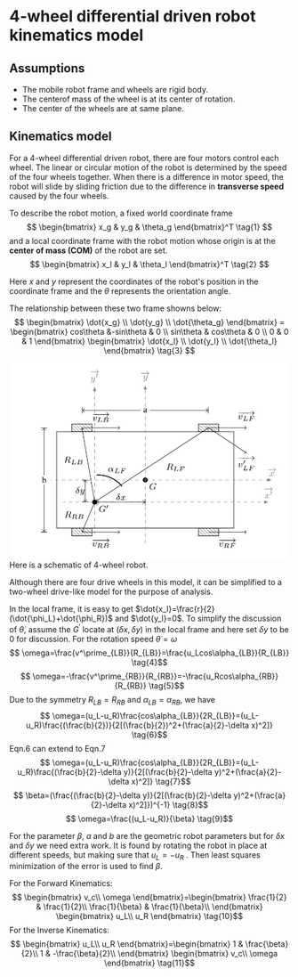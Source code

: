 # 4-wheel differential driven robot kinematics model
## Assumptions
- The mobile robot frame and wheels are rigid body. 
- The centerof mass of the wheel is at its center of rotation.
- The center of the wheels are at same plane.

## Kinematics model
For a 4-wheel differential driven robot, there are four motors control each wheel. The linear or circular motion of the robot is determined by the speed of the four wheels together. When there is a difference in motor speed, the robot will slide by sliding friction due to the difference in **transverse speed** caused by the four wheels.

To describe the robot motion, a fixed world coordinate frame 
$$ \begin{bmatrix} x_g & y_g & \theta_g \end{bmatrix}^T \tag{1} $$
and a local coordinate frame with the robot motion whose origin is at the **center of mass (COM)** of the robot are set.
$$ \begin{bmatrix} x_l & y_l & \theta_l \end{bmatrix}^T \tag{2} $$ 

Here $x$ and $y$ represent the coordinates of the robot's position in the coordinate frame and the $\theta$ represents the orientation angle.

The relationship between these two frame showns below:
$$ \begin{bmatrix} \dot{x_g} \\ \dot{y_g} \\ \dot{\theta_g} \end{bmatrix} = \begin{bmatrix} cos\theta &-sin\theta & 0 \\ sin\theta & cos\theta & 0 \\ 0 & 0 & 1 \end{bmatrix} \begin{bmatrix} \dot{x_l} \\ \dot{y_l} \\ \dot{\theta_l} \end{bmatrix} \tag{3} $$ 

![picture1](./4-wheel.png)
Here is a schematic of 4-wheel robot. 

Although there are four drive wheels in this model, it can be simplified to a two-wheel drive-like model for the purpose of analysis.

In the local frame, it is easy to get $\dot{x_l}=\frac{r}{2}(\dot{\phi_L}+\dot{\phi_R})$ and $\dot{y_l}=0$.
To simplify the discussion of $\dot{\theta}$, assume the $G^\prime$ locate at $(\delta x,\delta y)$ in the local frame and here set $\delta y$ to be 0 for discussion. For the rotation speed $\dot{\theta}=\omega$
$$ \omega=\frac{v^\prime_{LB}}{R_{LB}}=\frac{u_Lcos\alpha_{LB}}{R_{LB}} \tag{4}$$
$$ \omega=-\frac{v^\prime_{RB}}{R_{RB}}=-\frac{u_Rcos\alpha_{RB}}{R_{RB}} \tag{5}$$
Due to the symmetry $R_{LB}=R_{RB}$ and $\alpha_{LB}=\alpha_{RB}$, we have 
$$ \omega=(u_L-u_R)\frac{cos\alpha_{LB}}{2R_{LB}}=(u_L-u_R)\frac{(\frac{b}{2})}{2[(\frac{b}{2})^2+(\frac{a}{2}-\delta x)^2]} \tag{6}$$
Eqn.6 can extend to Eqn.7
$$ \omega=(u_L-u_R)\frac{cos\alpha_{LB}}{2R_{LB}}=(u_L-u_R)\frac{(\frac{b}{2}-\delta y)}{2[(\frac{b}{2}-\delta y)^2+(\frac{a}{2}-\delta x)^2]} \tag{7}$$
$$ \beta=(\frac{(\frac{b}{2}-\delta y)}{2[(\frac{b}{2}-\delta y)^2+(\frac{a}{2}-\delta x)^2]})^{-1} \tag{8}$$
$$ \omega=\frac{(u_L-u_R)}{\beta} \tag{9}$$

For the parameter $\beta$, $a$ and $b$ are the geometric robot parameters but for $\delta x$ and $\delta y$ we need extra work. It is found by rotating the robot in place at different speeds, but making sure that $u_L=-u_R$ . Then least squares minimization of the error is used to find $\beta$.

For the Forward Kinematics:
$$ \begin{bmatrix}
    v_c\\ \omega
\end{bmatrix}=\begin{bmatrix}
    \frac{1}{2} & \frac{1}{2}\\
    \frac{1}{\beta} & \frac{1}{\beta}\\
\end{bmatrix} \begin{bmatrix}
    u_L\\ u_R
\end{bmatrix} \tag{10}$$
For the Inverse Kinematics:
$$ \begin{bmatrix}
    u_L\\ u_R
\end{bmatrix}=\begin{bmatrix}
    1 & \frac{\beta}{2}\\
    1 & -\frac{\beta}{2}\\
\end{bmatrix} \begin{bmatrix}
    v_c\\ \omega
\end{bmatrix} \tag{11}$$